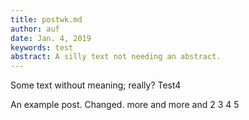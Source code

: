 ```yaml
---
title: postwk.md
author: auf 
date: Jan. 4, 2019
keywords: test
abstract: A silly text not needing an abstract.
---
```


Some text without meaning; really? Test4



  An example post. Changed. more and more and 2 3 4 5
